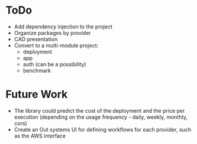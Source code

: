 # ToDo

* Add dependency injection to the project
* Organize packages by provider
* CAD presentation
* Convert to a multi-module project:
  * deployment
  * app
  * auth (can be a possibility)
  * benchmark

# Future Work

* The library could predict the cost of the deployment and the price per execution (depending on the usage frequency - daily, weekly, monthly, cors)
* Create an Out systems UI for defining workflows for each provider, such as the AWS interface 
